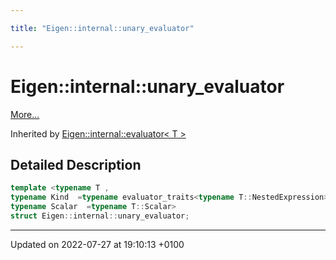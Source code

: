 ```yaml
---

title: "Eigen::internal::unary_evaluator"

---
```


# Eigen::internal::unary_evaluator



 [More...](#detailed-description)

Inherited by [Eigen::internal::evaluator< T >](http://example.org/classes/structeigen_1_1internal_1_1evaluator/)

## Detailed Description

```cpp
template <typename T ,
typename Kind  =typename evaluator_traits<typename T::NestedExpression>::Kind,
typename Scalar  =typename T::Scalar>
struct Eigen::internal::unary_evaluator;
```

-------------------------------

Updated on 2022-07-27 at 19:10:13 +0100
